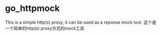 # go_httpmock
This is a simple http(s) proxy, it can be used as a reponse mock tool.
这个是一个简单的http(s) proxy方式的mock工具
